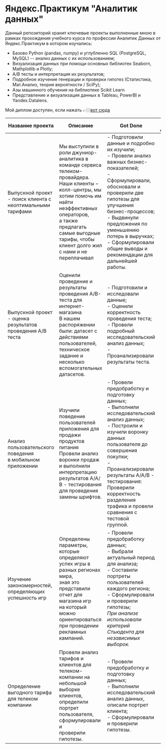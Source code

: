 # Яндекс.Практикум "Аналитик данных"
Данный репозиторий хранит ключевые проекты выполненные мною в рамках прохождения учебного курса по профессии Аналитик Данных от Яндекс.Практикум в котором изучались: 
- Базово Python (pandas, numpy) и углубленно SQL (PostgreSQL, MySQL) -- анализ данных с их использованием;
- Визуализация данных при помощи основных библиотек Seaborn, Mathplotlib и Plotly;
- A/B тесты и интерпретация их результатов;
- Подробное изучение генерации и проверки гипотез (Статистика, Мат.Анализ, теория вероятности / SciPy);
- Азы машинного обучения на библиотеке Scikit Learn
- Представление и визуализация данных в Tableau, PowerBI и Yandex.Datalens.

Мой диплом доступен, если нажать 👉🏼[вот сюда](https://drive.google.com/file/d/1z_Cj69L5p-VCBnIyqeTbJvD5Nn_bKsZy/view?usp=sharing)

| **Название проекта** | **Описание** | **Got Done** | **Сфера Деятельности** | **Стек** |
|---|---|---|:---:|:---:|
| Выпускной проект - поиск клиента с <br>неоптимальными тарифами | Мы выступили в роли джуниор-аналитика в команде сервиса телеком-провайдера. <br>Наши клиенты − колл-центры, мы хотим помочь им найти неэффективных операторов,<br> а также предлагать самые выгодные тарифы, чтобы клиент долго жил с нами и не переплачивал | - Подготовили данные и подробно их изучили;<br>- Провели анализ важных бизнес-показателей;<br>- Сформулировали, обосновали и проверили две гипотезы для <br>улучшения бизнес-процессов;<br>- Выдвинули предложения по уменьшению потерь в выручках;<br>- Сформулировали общие выводы и рекомендации для дальнейшей<br>работы. | Телеком | `Python` `Pandas`<br>`Matplotlib` `Seaborn`<br>`событийная аналитика`<br>`продуктовые метрики`<br>`Plotly`<br>`проверка статистических гипотез`<br>`визуализация данных` |
| Выпускной проект - оценка результатов<br>проведения A/B теста  | Оценили проведение и результаты проведения A/B-теста для интернет-магазина<br>В нашем распоряжении были: датасет с действиями пользователей, <br>техническое задание и несколько вспомогательных датасетов. | - Подготовили и исследовали данные;<br>- Оценили корректность проведения теста;<br>- Провели подробный исследовательский анализ данных;<br>- Проанализировали результаты теста. | Стартапы<br>Бизнес<br>Интернет-сервисы | `проверка статистических гипотез`<br>`событийная аналитика`<br>`Python` `Pandas` |
| Анализ пользовательского поведения <br>в мобильном приложении | Изучили поведение пользователей приложения для продажи продуктов питания<br>Провели анализ воронки продаж и выполнили<br>интерпретацию результатов А/А/В - тестирования для проведения замены шрифтов. | - Провели предобработку и подготовку данных;<br>- Выполнили исследовательский анализ данных;<br>- Построили и изучили воронку данных пользователя до совершения<br>покупки;<br>- Проанализировали результаты А/А/В - тестирования: Проверили <br>корректность разделения трафика и провели сравнения с тестовой <br>группой. | Стартапы<br>Бизнес<br>Интернет-сервисы | `A/B-тестирование`<br>`Python` `Pandas`<br>`Matplotlib` `Seaborn`<br>`событийная аналитика`<br>`продуктовые метрики`<br>`Plotly`<br>`проверка статистических гипотез`<br>`визуализация данных` |
| Изучение закономерностей, <br>определяющих успешность игр | Определены параметры, которые определяют успех игры в разных регионах мира, <br>зная это представили отчет для магазина игр <br>на который можно ориентироваться при проведении рекламных кампаний. | - Провели предобработку данных;<br>- Выбрали актуальный период для анализа;<br>- Составили портреты пользователей каждого региона;<br>- Сформулировали и проверили гипотезы;<br>_При анализе использовали критерий Стьюдента для независимых <br>выборок._ | Gamedev<br>Интернет-магазины | `Python` `Pandas`<br>`NumPy` `Matplotlib`<br>`предобработка данных`<br>`исследовательский анализ данных`<br>`описательная статистика`<br>`проверка статистических гипотез` |
| Определение выгодного тарифа <br>для телеком компании | Провели анализ тарифов и клиентов для телеком-компании на небольшой <br>выборке клиентов, определили портрет пользователя, сформулировали и<br>проверили гипотезы. | - Провели предобработку и подготовку данных;<br>- Выполнили исследовательский анализ данных, описали портрет <br>клиента;<br>- Сформулировали и проверили гипотезы. | Телеком | `Python` `Pandas`<br>`Matplotlib` `NumPy`<br>`SciPy`<br>`описательная статистика`<br>`проверка статистических гипотез` |
